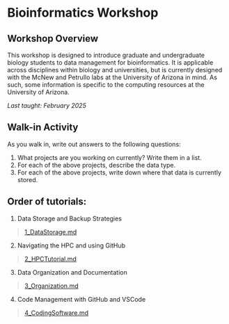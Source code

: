 # Bioinformatics Workshop

## Workshop Overview

This workshop is designed to introduce graduate and undergraduate biology students to data management for bioinformatics. It is applicable across disciplines within biology and universities, but is currently designed with the McNew and Petrullo labs at the University of Arizona in mind. As such, some information is specific to the computing resources at the University of Arizona.

_Last taught: February 2025_

## Walk-in Activity

As you walk in, write out answers to the following questions:

1.	What projects are you working on currently? Write them in a list.
2.	For each of the above projects, describe the data type. 
3.	For each of the above projects, write down where that data is currently stored.


## Order of tutorials:
1. Data Storage and Backup Strategies
> [1_DataStorage.md](https://github.com/dannyjackson/BioinformaticsWorkshop/blob/main/1_DataStorage.md)
2. Navigating the HPC and using GitHub
> [2_HPCTutorial.md](https://github.com/dannyjackson/BioinformaticsWorkshop/blob/main/2_HPCTutorial.md)
3. Data Organization and Documentation
> [3_Organization.md](https://github.com/dannyjackson/BioinformaticsWorkshop/blob/main/3_Organization.md)
4. Code Management with GitHub and VSCode
> [4_CodingSoftware.md](https://github.com/dannyjackson/BioinformaticsWorkshop/blob/main/4_CodingSoftware.md)
